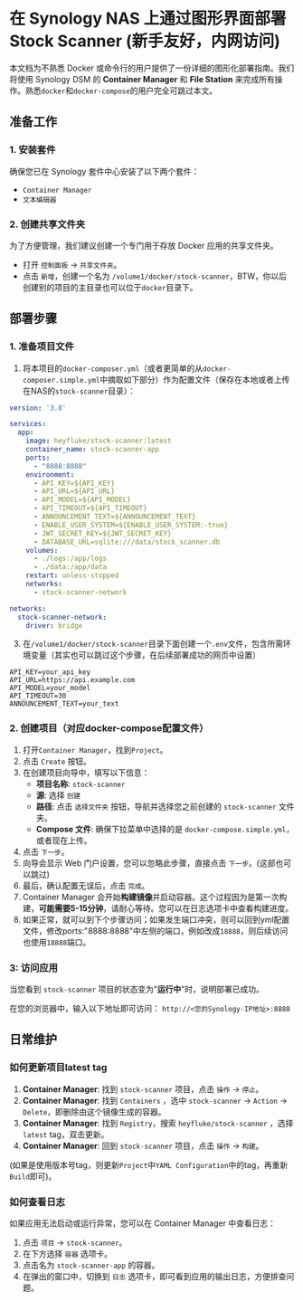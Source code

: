# 在 Synology NAS 上通过图形界面部署 Stock Scanner (新手友好，内网访问)

本文档为不熟悉 Docker 或命令行的用户提供了一份详细的图形化部署指南。我们将使用 Synology DSM 的 **Container Manager** 和 **File Station** 来完成所有操作。熟悉`docker`和`docker-compose`的用户完全可跳过本文。

## 准备工作

### 1. 安装套件
确保您已在 Synology 套件中心安装了以下两个套件：
*   `Container Manager`
*   `文本编辑器`

### 2. 创建共享文件夹
为了方便管理，我们建议创建一个专门用于存放 Docker 应用的共享文件夹。
*   打开 `控制面板` -> `共享文件夹`。
*   点击 `新增`，创建一个名为 `/volume1/docker/stock-scanner`，BTW，你以后创建别的项目的主目录也可以位于`docker`目录下。

## 部署步骤

### 1. 准备项目文件
1. 将本项目的`docker-composer.yml`（或者更简单的从`docker-composer.simple.yml`中摘取如下部分）作为配置文件（保存在本地或者上传在NAS的`stock-scanner`目录）：

```YAML
version: '3.8'

services:
  app:
    image: heyfluke/stock-scanner:latest
    container_name: stock-scanner-app
    ports:
      - "8888:8888"
    environment:
      - API_KEY=${API_KEY}
      - API_URL=${API_URL}
      - API_MODEL=${API_MODEL}
      - API_TIMEOUT=${API_TIMEOUT}
      - ANNOUNCEMENT_TEXT=${ANNOUNCEMENT_TEXT}
      - ENABLE_USER_SYSTEM=${ENABLE_USER_SYSTEM:-true}
      - JWT_SECRET_KEY=${JWT_SECRET_KEY}
      - DATABASE_URL=sqlite:///data/stock_scanner.db
    volumes:
      - ./logs:/app/logs
      - ./data:/app/data
    restart: unless-stopped
    networks:
      - stock-scanner-network

networks:
  stock-scanner-network:
    driver: bridge 
```

3. 在`/volume1/docker/stock-scanner`目录下面创建一个`.env`文件，包含所需环境变量（其实也可以跳过这个步骤，在后续部署成功的网页中设置）

```
API_KEY=your_api_key
API_URL=https://api.example.com
API_MODEL=your_model
API_TIMEOUT=30
ANNOUNCEMENT_TEXT=your_text
```

### 2. 创建项目（对应docker-compose配置文件）
1.  打开`Container Manager`，找到`Project`。
3.  点击 `Create` 按钮。
4.  在创建项目向导中，填写以下信息：
    *   **项目名称**: `stock-scanner`
    *   **源**: 选择 `创建`
    *   **路径**: 点击 `选择文件夹` 按钮，导航并选择您之前创建的 `stock-scanner` 文件夹。
    *   **Compose 文件**: 确保下拉菜单中选择的是 `docker-compose.simple.yml`，或者现在上传。
5.  点击 `下一步`。
6.  向导会显示 Web 门户设置，您可以忽略此步骤，直接点击 `下一步`。(这部也可以跳过)
7.  最后，确认配置无误后，点击 `完成`。
8.  Container Manager 会开始**构建镜像**并启动容器。这个过程因为是第一次构建，**可能需要5-15分钟**，请耐心等待。您可以在日志选项卡中查看构建进度。
9. 如果正常，就可以到下个步骤访问；如果发生端口冲突，则可以回到yml配置文件，修改ports:"8888:8888"中左侧的端口，例如改成`18888`，则后续访问也使用`18888`端口。

### 3: 访问应用
当您看到 `stock-scanner` 项目的状态变为"**运行中**"时，说明部署已成功。

在您的浏览器中，输入以下地址即可访问：
`http://<您的Synology-IP地址>:8888`

## 日常维护

### 如何更新项目latest tag
1.  **Container Manager**: 找到 `stock-scanner` 项目，点击 `操作` -> `停止`。
2.  **Container Manager**: 找到 `Containers` ，选中 `stock-scanner` -> `Action` -> `Delete`，即删除由这个镜像生成的容器。
3.  **Container Manager**: 找到 `Registry`，搜索 `heyfluke/stock-scanner` ，选择`latest` tag，双击更新。
4.  **Container Manager**: 回到 `stock-scanner` 项目，点击 `操作` -> `构建`。

(如果是使用版本号tag，则更新`Project`中`YAML Configuration`中的tag，再重新`Build`即可)。

### 如何查看日志
如果应用无法启动或运行异常，您可以在 Container Manager 中查看日志：
1.  点击 `项目` -> `stock-scanner`。
2.  在下方选择 `容器` 选项卡。
3.  点击名为 `stock-scanner-app` 的容器。
4.  在弹出的窗口中，切换到 `日志` 选项卡，即可看到应用的输出日志，方便排查问题。 